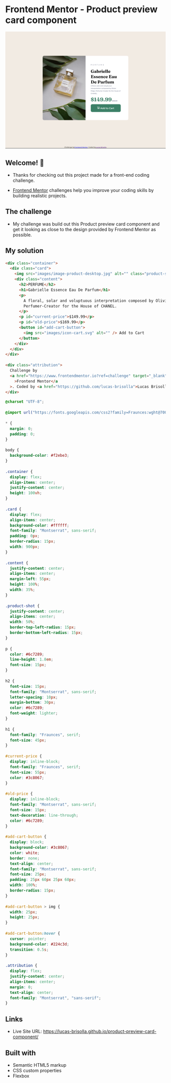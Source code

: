 # Frontend Mentor - Product preview card component

![Design preview for the QR code component coding challenge](./design/Screenshot%202023-07-07%20095854.png)

## Welcome! 👋

- Thanks for checking out this project made for a front-end coding challenge.

- [Frontend Mentor](https://www.frontendmentor.io) challenges help you improve your coding skills by building realistic projects.

## The challenge

- My challenge was build out this Product preview card component and get it looking as close to the design provided by Frontend Mentor as possible.

## My solution

```html
<div class="container">
  <div class="card">
    <img src="images/image-product-desktop.jpg" alt="" class="product-shot" />
    <div class="content">
      <h2>PERFUME</h2>
      <h1>Gabrielle Essence Eau De Parfum</h1>
      <p>
        A floral, solar and voluptuous interpretation composed by Olivier Polge,
        Perfumer-Creator for the House of CHANEL.
      </p>
      <p id="current-price">$149.99</p>
      <p id="old-price">$169.99</p>
      <button id="add-cart-button">
        <img src="images/icon-cart.svg" alt="" /> Add to Cart
      </button>
    </div>
  </div>
</div>

<div class="attribution">
  Challenge by
  <a href="https://www.frontendmentor.io?ref=challenge" target="_blank"
    >Frontend Mentor</a
  >. Coded by <a href="https://github.com/lucas-brisolla">Lucas Brisolla</a>.
</div>
```

```css
@charset "UTF-8";

@import url("https://fonts.googleapis.com/css2?family=Fraunces:wght@700&family=Montserrat:wght@500;700&display=swap");

* {
  margin: 0;
  padding: 0;
}

body {
  background-color: #f2ebe3;
}

.container {
  display: flex;
  align-items: center;
  justify-content: center;
  height: 100vh;
}

.card {
  display: flex;
  align-items: center;
  background-color: #ffffff;
  font-family: "Montserrat", sans-serif;
  padding: 0px;
  border-radius: 15px;
  width: 900px;
}

.content {
  justify-content: center;
  align-items: center;
  margin-left: 55px;
  height: 100%;
  width: 35%;
}

.product-shot {
  justify-content: center;
  align-items: center;
  width: 50%;
  border-top-left-radius: 15px;
  border-bottom-left-radius: 15px;
}

p {
  color: #6c7289;
  line-height: 1.8em;
  font-size: 15px;
}

h2 {
  font-size: 15px;
  font-family: "Montserrat", sans-serif;
  letter-spacing: 10px;
  margin-bottom: 30px;
  color: #6c7289;
  font-weight: lighter;
}

h1 {
  font-family: "Fraunces", serif;
  font-size: 45px;
}

#current-price {
  display: inline-block;
  font-family: "Fraunces", serif;
  font-size: 55px;
  color: #3c8067;
}

#old-price {
  display: inline-block;
  font-family: "Montserrat", sans-serif;
  font-size: 15px;
  text-decoration: line-through;
  color: #6c7289;
}

#add-cart-button {
  display: block;
  background-color: #3c8067;
  color: white;
  border: none;
  text-align: center;
  font-family: "Montserrat", sans-serif;
  font-size: 25px;
  padding: 25px 60px 25px 60px;
  width: 100%;
  border-radius: 15px;
}

#add-cart-button > img {
  width: 25px;
  height: 25px;
}

#add-cart-button:hover {
  cursor: pointer;
  background-color: #224c3d;
  transition: 0.5s;
}

.attribution {
  display: flex;
  justify-content: center;
  align-items: center;
  margin: 0;
  text-align: center;
  font-family: "Montserrat", "sans-serif";
}
```

## Links

- Live Site URL: https://lucas-brisolla.github.io/product-preview-card-component/

## Built with

- Semantic HTML5 markup
- CSS custom properties
- Flexbox
